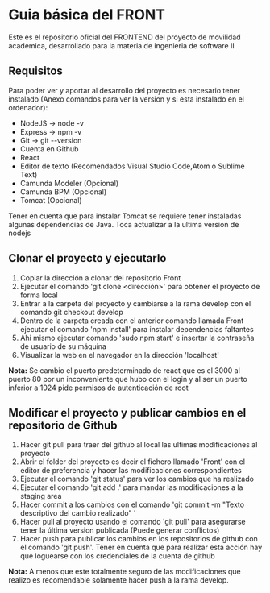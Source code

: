 # Guia básica del FRONT
Este es el repositorio oficial del FRONTEND del proyecto de movilidad academica, desarrollado para la materia de ingenieria de software II
## Requisitos

Para poder ver y aportar al desarrollo del proyecto  es necesario tener instalado (Anexo comandos para ver la version y si esta instalado en el ordenador):
* NodeJS &rarr; node  -v
* Express &rarr; npm  -v
* Git &rarr;  git  --version
* Cuenta en Github
* React
* Editor de texto (Recomendados Visual Studio Code,Atom o Sublime Text)
* Camunda Modeler (Opcional)
* Camunda BPM (Opcional)
* Tomcat (Opcional)

Tener en cuenta que para instalar Tomcat se requiere tener instaladas algunas dependencias de Java.
Toca actualizar a la ultima version de nodejs

## Clonar el proyecto y ejecutarlo

1. Copiar la dirección a clonar del repositorio Front
2. Ejecutar el comando 'git clone <dirección>' para obtener el proyecto de forma local
3. Entrar a la carpeta del proyecto y cambiarse a la rama develop con el comando git checkout develop
3. Dentro de la carpeta  creada con el anterior comando llamada Front ejecutar el comando 'npm install' para instalar dependencias faltantes
4. Ahi mismo ejecutar comando 'sudo npm start' e insertar la contraseña de usuario de su máquina
5. Visualizar la web en el navegador en la dirección 'localhost'

**Nota:** Se cambio el puerto predeterminado de react que es el 3000 al puerto 80 por un inconveniente que hubo con el login y al ser un puerto inferior a 1024 pide permisos de autenticación de root

## Modificar el proyecto y publicar cambios en el repositorio de Github
1. Hacer git pull para traer del github al local las ultimas modificaciones al proyecto
2. Abrir el folder del proyecto es decir el fichero llamado 'Front' con el editor de preferencia y hacer las modificaciones correspondientes
3. Ejecutar el comando 'git status' para ver los cambios que ha realizado
4. Ejecutar el comando 'git add .'  para mandar las modificaciones a la staging area
5. Hacer commit a los cambios con el comando 'git commit -m "Texto descriptivo del cambio realizado" '
6. Hacer pull al proyecto usando el comando 'git pull' para asegurarse tener la última version publicada (Puede generar conflictos)
7. Hacer push para publicar los cambios en los repositorios de github con el comando 'git push'. Tener en cuenta que para realizar esta acción hay que loguearse con los credenciales de la cuenta de github

**Nota:** A menos que este totalmente seguro de las modificaciones que realizo es recomendable solamente hacer push a la rama develop.
